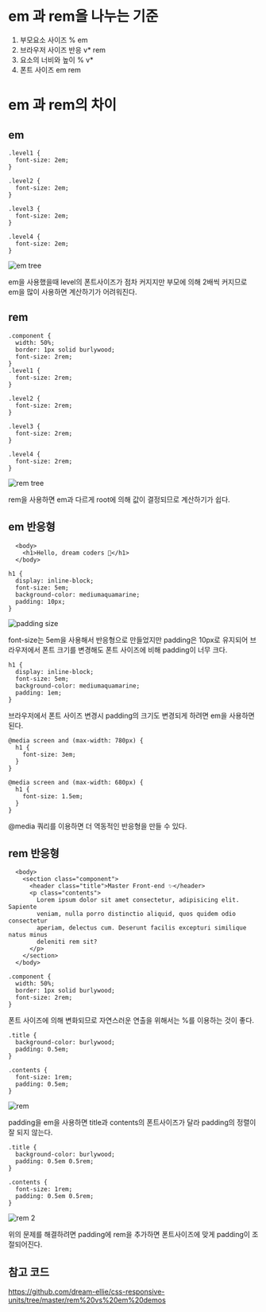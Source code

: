 # em 과 rem을 나누는 기준  
1. 부모요소 사이즈 % em  
2. 브라우저 사이즈 반응 v* rem  
3. 요소의 너비와 높이 % v*  
4. 폰트 사이즈 em rem  


# em 과 rem의 차이

## em
```
.level1 {
  font-size: 2em;
}

.level2 {
  font-size: 2em;
}

.level3 {
  font-size: 2em;
}

.level4 {
  font-size: 2em;
}
```
![em tree](https://user-images.githubusercontent.com/73509513/154838392-e07fb481-1b8d-48c4-a0e0-46b2d5efcccf.png)

em을 사용했을때 level의 폰트사이즈가 점차 커지지만 부모에 의해 2배씩 커지므로 em을 많이 사용하면 계산하기가 어려워진다.

## rem
```
.component {
  width: 50%;
  border: 1px solid burlywood;
  font-size: 2rem;
}
.level1 {
  font-size: 2rem;
}

.level2 {
  font-size: 2rem;
}

.level3 {
  font-size: 2rem;
}

.level4 {
  font-size: 2rem;
}
```
![rem tree](https://user-images.githubusercontent.com/73509513/154838433-1c81ed6c-74b2-4117-9a31-d1655f01b98b.png)

rem을 사용하면 em과 다르게 root에 의해 값이 결정되므로 계산하기가 쉽다.

## em 반응형
```
  <body>
    <h1>Hello, dream coders 🙌</h1>
  </body>
```
```
h1 {
  display: inline-block;
  font-size: 5em;
  background-color: mediumaquamarine;
  padding: 10px;
}
```
![padding size](https://user-images.githubusercontent.com/73509513/154838636-b7f95b05-6c77-42a9-aae1-bbd378ebe57c.png)

font-size는 5em을 사용해서 반응형으로 만들었지만 padding은 10px로 유지되어 브라우저에서 폰트 크기를 변경해도 폰트 사이즈에 비해 padding이 너무 크다.
```
h1 {
  display: inline-block;
  font-size: 5em;
  background-color: mediumaquamarine;
  padding: 1em;
}
```
브라우저에서 폰트 사이즈 변경시 padding의 크기도 변경되게 하려면 em을 사용하면 된다.
```
@media screen and (max-width: 780px) {
  h1 {
    font-size: 3em;
  }
}

@media screen and (max-width: 680px) {
  h1 {
    font-size: 1.5em;
  }
}
```
@media 쿼리를 이용하면 더 역동적인 반응형을 만들 수 있다.

## rem 반응형
```
  <body>
    <section class="component">
      <header class="title">Master Front-end ✨</header>
      <p class="contents">
        Lorem ipsum dolor sit amet consectetur, adipisicing elit. Sapiente
        veniam, nulla porro distinctio aliquid, quos quidem odio consectetur
        aperiam, delectus cum. Deserunt facilis excepturi similique natus minus
        deleniti rem sit?
      </p>
    </section>
  </body>
```

```
.component {
  width: 50%;
  border: 1px solid burlywood;
  font-size: 2rem;
}
```
폰트 사이즈에 의해 변화되므로 자연스러운 연출을 위해서는 %를 이용하는 것이 좋다.

```
.title {
  background-color: burlywood;
  padding: 0.5em;
}

.contents {
  font-size: 1rem;
  padding: 0.5em;
}
```
![rem ](https://user-images.githubusercontent.com/73509513/154838739-d4e0f985-b568-462d-b00a-f3a4136e956f.png)

padding을 em을 사용하면 title과 contents의 폰트사이즈가 달라 padding의 정렬이 잘 되지 않는다.
```
.title {
  background-color: burlywood;
  padding: 0.5em 0.5rem;
}

.contents {
  font-size: 1rem;
  padding: 0.5em 0.5rem;
}
```
![rem 2](https://user-images.githubusercontent.com/73509513/154838799-4085c596-9169-48d2-b9ae-f9d9d56a3a31.png)

위의 문제를 해결하려면 padding에 rem을 추가하면 폰트사이즈에 맞게 padding이 조절되어진다.

## 참고 코드
https://github.com/dream-ellie/css-responsive-units/tree/master/rem%20vs%20em%20demos
